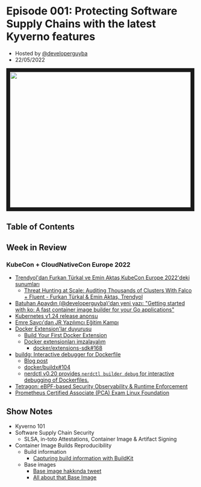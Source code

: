 # Episode 001: Protecting Software Supply Chains with the latest Kyverno features

- Hosted by [@developerguyba](github.com/developer-guy)
- 22/05/2022

<!--- Thumbnailed embed of the video, n8Xo_ghCIOSY is the video id from the youtube url --->

<a href="https://www.youtube.com/watch?v=DRyBrOUVTFg" target="_blank"><img src="http://img.youtube.com/vi/DRyBrOUVTFg/hqdefault.jpg" width="480" height="360" border="10" /></a>

## Table of Contents

## Week in Review

### KubeCon + CloudNativeCon Europe 2022

- [Trendyol'dan Furkan Türkal ve Emin Aktaş KubeCon Europe 2022'deki sunumları](https://twitter.com/furkanturkaI/status/1527578673897000961)
  - [Threat Hunting at Scale: Auditing Thousands of Clusters With Falco + Fluent - Furkan Türkal & Emin Aktaş, Trendyol](https://kccnceu2022.sched.com/event/ytrP/threat-hunting-at-scale-auditing-thousands-of-clusters-with-falco-fluent-furkan-turkal-emin-aktas-trendyol)
- [Batuhan Apaydın (@developerguyba)'dan yeni yazı: "Getting started with ko: A fast container image builder for your Go applications"](https://kubesimplify.com/getting-started-with-ko-a-fast-container-image-builder-for-your-go-applications)
- [Kubernetes v1.24 release anonsu](https://kubernetes.io/blog/2022/05/03/kubernetes-1-24-release-announcement/)
- [Emre Savcı'dan JR Yazılımcı Eğitim Kampı](https://twitter.com/mstrYoda_/status/1524777488714457089?s=20&t=4eaB5W9QkTlbxDCUveCYNw)
- [Docker Extension'lar duyurusu](https://twitter.com/Docker/status/1524045306215641093?s=20&t=acynPQ36pEiBDWlt0pWcIQ)
  - [Build Your First Docker Extension](https://www.docker.com/blog/build-your-first-docker-extension/)
  - [Docker extensionları imzalayalım](https://twitter.com/developerguyba/status/1526905271536304128?s=20&t=9YnZleiS7BeuPhFrTTJ0Ig)
    - [docker/extensions-sdk#168](https://github.com/docker/extensions-sdk/issues/168) 
- [buildg: Interactive debugger for Dockerfile](https://github.com/ktock/buildg)
  - [Blog post](https://medium.com/nttlabs/buildg-a48bc851c1bb)
  - [docker/buildx#104](https://github.com/docker/buildx/issues/1104)
  - [nerdctl v0.20 provides `nerdctl builder debug` for interactive debugging of Dockerfiles.](https://twitter.com/_AkihiroSuda_/status/1527208720962187264?s=20&t=73gYchM3Yg2sOoJyNs5ATg)
- [Tetragon: eBPF-based Security Observability & Runtime Enforcement](https://twitter.com/tgraf__/status/1526216104477175810?s=20&t=acynPQ36pEiBDWlt0pWcIQ)
- [Prometheus Certified Associate (PCA) Exam Linux Foundation](https://training.linuxfoundation.org/certification/prometheus-certified-associate/)

## Show Notes

- Kyverno 101
- Software Supply Chain Security
  - SLSA, in-toto Attestations, Container Image & Artifact Signing
- Container Image Builds Reproducibility
  - Build information
    - [Capturing build information with BuildKit](https://www.docker.com/blog/capturing-build-information-buildkit/) 
  - Base images
    - [Base image hakkında tweet](https://twitter.com/developerguyba/status/1525039658895286272)
    - [All about that Base Image](https://blog.chainguard.dev/zero-security-debt-for-container-images-is-possible/)
